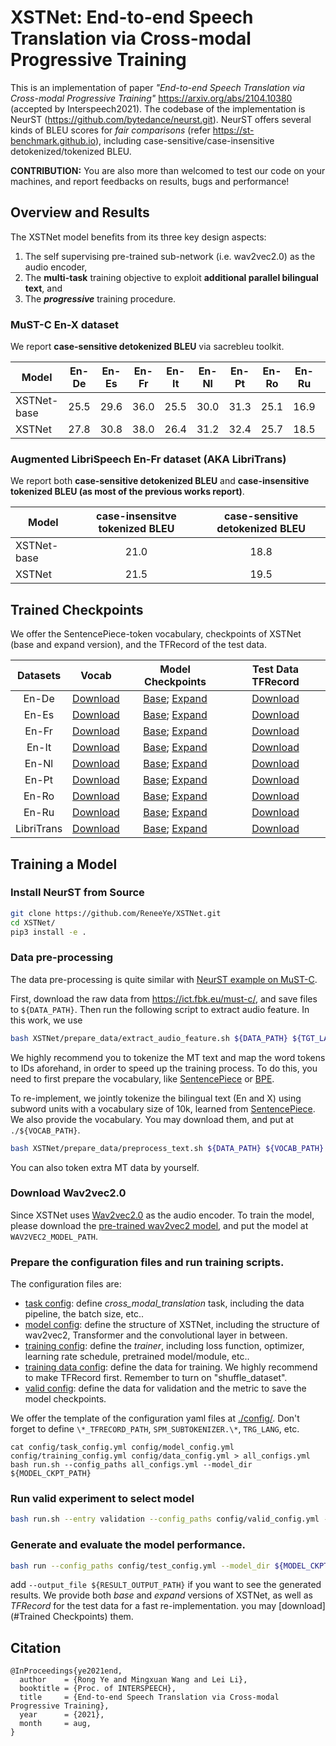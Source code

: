 # XSTNet: End-to-end Speech Translation via Cross-modal Progressive Training
This is an implementation of paper 
*"End-to-end Speech Translation via Cross-modal Progressive Training"* 
https://arxiv.org/abs/2104.10380 (accepted by Interspeech2021).
The codebase of the implementation is NeurST (https://github.com/bytedance/neurst.git).
NeurST offers several kinds of BLEU scores for *fair comparisons* (refer https://st-benchmark.github.io), 
including case-sensitive/case-insensitive detokenized/tokenized BLEU.

**CONTRIBUTION:**
You are also more than welcomed to test our code on your machines, and report feedbacks on results, bugs and performance!


## Overview and Results
The XSTNet model benefits from its three key design aspects:
1. The self supervising pre-trained sub-network (i.e. wav2vec2.0) as the audio encoder, 
2. The **multi-task** training objective to exploit **additional parallel bilingual text**, and 
3. The ***progressive*** training procedure.

### MuST-C En-X dataset
We report **case-sensitive detokenized BLEU** via sacrebleu toolkit.


| Model      | En-De | En-Es | En-Fr | En-It | En-Nl | En-Pt | En-Ro | En-Ru | Avg.  |
| ---------- |:-----:|:-----:|:-----:|:-----:|:-----:|:-----:|:-----:|:-----:|:-----:|
|XSTNet-base |	25.5 | 29.6  | 36.0  | 25.5  | 30.0  | 31.3  | 25.1  | 16.9  | 29.0  |
|XSTNet	     |  27.8 | 30.8  | 38.0  | 26.4  | 31.2  | 32.4  | 25.7  | 18.5  | 30.3  |

### Augmented LibriSpeech En-Fr dataset (AKA LibriTrans)
We report both **case-sensitive detokenized BLEU** and **case-insensitive tokenized BLEU (as most of the previous works report)**.

| Model      | case-insensitve tokenized BLEU  | case-sensitive detokenized BLEU |
| ---------- | :-----------------------------: | :------------------------------:| 
|XSTNet-base |	             21.0              |               18.8              |
|XSTNet	     |               21.5              |               19.5              |

## Trained Checkpoints
We offer the SentencePiece-token vocabulary, checkpoints of XSTNet (base and expand version), and the TFRecord of the test data.

| **Datasets** |  **Vocab**  | **Model Checkpoints** | **Test Data TFRecord** |
|:--------:|:-------:|:----------:| :--------:|
| En-De    | [Download](http://sf3-ttcdn-tos.pstatp.com/obj/nlp-opensource/interspeech2021/xstnet/mustc_en-de/vocab.zip)  |  [Base](http://sf3-ttcdn-tos.pstatp.com/obj/nlp-opensource/interspeech2021/xstnet/mustc_en-de/xstnet_base.zip); [Expand](http://sf3-ttcdn-tos.pstatp.com/obj/nlp-opensource/interspeech2021/xstnet/mustc_en-de/xstnet_expand.zip)  | [Download](http://sf3-ttcdn-tos.pstatp.com/obj/nlp-opensource/interspeech2021/xstnet/mustc_en-de/tst-COMMON.tfrecords-00000-of-00001) |
| En-Es    | [Download](http://sf3-ttcdn-tos.pstatp.com/obj/nlp-opensource/interspeech2021/xstnet/mustc_en-es/vocab.zip)  |  [Base](http://sf3-ttcdn-tos.pstatp.com/obj/nlp-opensource/interspeech2021/xstnet/mustc_en-es/xstnet_base.zip); [Expand](http://sf3-ttcdn-tos.pstatp.com/obj/nlp-opensource/interspeech2021/xstnet/mustc_en-es/xstnet_expand.zip)  | [Download](http://sf3-ttcdn-tos.pstatp.com/obj/nlp-opensource/interspeech2021/xstnet/mustc_en-es/tst-COMMON.tfrecords-00000-of-00001) |
| En-Fr    | [Download](http://sf3-ttcdn-tos.pstatp.com/obj/nlp-opensource/interspeech2021/xstnet/mustc_en-fr/vocab.zip)  |  [Base](http://sf3-ttcdn-tos.pstatp.com/obj/nlp-opensource/interspeech2021/xstnet/mustc_en-fr/xstnet_base.zip); [Expand](http://sf3-ttcdn-tos.pstatp.com/obj/nlp-opensource/interspeech2021/xstnet/mustc_en-fr/xstnet_expand.zip)  | [Download](http://sf3-ttcdn-tos.pstatp.com/obj/nlp-opensource/interspeech2021/xstnet/mustc_en-fr/tst-COMMON.tfrecords-00000-of-00001) |
| En-It    | [Download](http://sf3-ttcdn-tos.pstatp.com/obj/nlp-opensource/interspeech2021/xstnet/mustc_en-it/vocab.zip)  |  [Base](http://sf3-ttcdn-tos.pstatp.com/obj/nlp-opensource/interspeech2021/xstnet/mustc_en-it/xstnet_base.zip); [Expand](http://sf3-ttcdn-tos.pstatp.com/obj/nlp-opensource/interspeech2021/xstnet/mustc_en-it/xstnet_expand.zip)  | [Download](http://sf3-ttcdn-tos.pstatp.com/obj/nlp-opensource/interspeech2021/xstnet/mustc_en-it/tst-COMMON.tfrecords-00000-of-00001) |
| En-Nl    | [Download](http://sf3-ttcdn-tos.pstatp.com/obj/nlp-opensource/interspeech2021/xstnet/mustc_en-nl/vocab.zip)  |  [Base](http://sf3-ttcdn-tos.pstatp.com/obj/nlp-opensource/interspeech2021/xstnet/mustc_en-nl/xstnet_base.zip); [Expand](http://sf3-ttcdn-tos.pstatp.com/obj/nlp-opensource/interspeech2021/xstnet/mustc_en-nl/xstnet_expand.zip)  | [Download](http://sf3-ttcdn-tos.pstatp.com/obj/nlp-opensource/interspeech2021/xstnet/mustc_en-nl/tst-COMMON.tfrecords-00000-of-00001) |
| En-Pt    | [Download](http://sf3-ttcdn-tos.pstatp.com/obj/nlp-opensource/interspeech2021/xstnet/mustc_en-pt/vocab.zip)  |  [Base](http://sf3-ttcdn-tos.pstatp.com/obj/nlp-opensource/interspeech2021/xstnet/mustc_en-pt/xstnet_base.zip); [Expand](http://sf3-ttcdn-tos.pstatp.com/obj/nlp-opensource/interspeech2021/xstnet/mustc_en-pt/xstnet_expand.zip)  | [Download](http://sf3-ttcdn-tos.pstatp.com/obj/nlp-opensource/interspeech2021/xstnet/mustc_en-pt/tst-COMMON.tfrecords-00000-of-00001) |
| En-Ro    | [Download](http://sf3-ttcdn-tos.pstatp.com/obj/nlp-opensource/interspeech2021/xstnet/mustc_en-ro/vocab.zip)  |  [Base](http://sf3-ttcdn-tos.pstatp.com/obj/nlp-opensource/interspeech2021/xstnet/mustc_en-ro/xstnet_base.zip); [Expand](http://sf3-ttcdn-tos.pstatp.com/obj/nlp-opensource/interspeech2021/xstnet/mustc_en-ro/xstnet_expand.zip)  | [Download](http://sf3-ttcdn-tos.pstatp.com/obj/nlp-opensource/interspeech2021/xstnet/mustc_en-ro/tst-COMMON.tfrecords-00000-of-00001) |
| En-Ru    | [Download](http://sf3-ttcdn-tos.pstatp.com/obj/nlp-opensource/interspeech2021/xstnet/mustc_en-ru/vocab.zip)  |  [Base](http://sf3-ttcdn-tos.pstatp.com/obj/nlp-opensource/interspeech2021/xstnet/mustc_en-ru/xstnet_base.zip); [Expand](http://sf3-ttcdn-tos.pstatp.com/obj/nlp-opensource/interspeech2021/xstnet/mustc_en-ru/xstnet_expand.zip)  | [Download](http://sf3-ttcdn-tos.pstatp.com/obj/nlp-opensource/interspeech2021/xstnet/mustc_en-ru/tst-COMMON.tfrecords-00000-of-00001) |
|LibriTrans| [Download](http://sf3-ttcdn-tos.pstatp.com/obj/nlp-opensource/interspeech2021/xstnet/libritrans/vocab.zip)  |  [Base](http://sf3-ttcdn-tos.pstatp.com/obj/nlp-opensource/interspeech2021/xstnet/libritrans/xstnetl_base.zip); [Expand](http://sf3-ttcdn-tos.pstatp.com/obj/nlp-opensource/interspeech2021/xstnet/libritrans/xstnet_expand.zip)   | [Download](http://sf3-ttcdn-tos.pstatp.com/obj/nlp-opensource/interspeech2021/xstnet/libritrans/test.tfrecords-00000-of-00001) |



## Training a Model

### Install NeurST from Source

```bash
git clone https://github.com/ReneeYe/XSTNet.git
cd XSTNet/
pip3 install -e .
```

### Data pre-processing

The data pre-processing is quite similar with [NeurST example on MuST-C](https://github.com/bytedance/neurst/blob/master/examples/speech_to_text/must-c/README.md).

First, download the raw data from https://ict.fbk.eu/must-c/, and save files to ```${DATA_PATH}```.
Then run the following script to extract audio feature. In this work, we use
```bash
bash XSTNet/prepare_data/extract_audio_feature.sh ${DATA_PATH} ${TGT_LANG}
```

We highly recommend you to tokenize the MT text and map the word tokens to IDs aforehand, in order to speed up the training process.
To do this, you need to first prepare the vocabulary, like [SentencePiece](https://github.com/google/sentencepiece) or [BPE](https://github.com/rsennrich/subword-nmt).

To re-implement, we jointly tokenize the bilingual text (En and X) using subword units with a vocabulary size of 10k, learned from [SentencePiece](https://github.com/google/sentencepiece).
We also provide the vocabulary. You may download them, and put at ```./${VOCAB_PATH}```.

```bash
bash XSTNet/prepare_data/preprocess_text.sh ${DATA_PATH} ${VOCAB_PATH} ${TGT_LANG}
``` 
You can also token extra MT data by yourself.

### Download Wav2vec2.0

Since XSTNet uses [Wav2vec2.0](https://github.com/pytorch/fairseq/blob/master/examples/wav2vec/README.md) as the audio encoder. 
To train the model, please download the [pre-trained wav2vec2 model](https://dl.fbaipublicfiles.com/fairseq/wav2vec/wav2vec_small.pt),
and put the model at ```WAV2VEC2_MODEL_PATH```.


### Prepare the configuration files and run training scripts.
The configuration files are: 
- [task config](config/task_config.yml): define *cross_modal_translation* task, including the data pipeline, the batch size, etc..
- [model config](config/model_config.yml): define the structure of XSTNet, including the structure of wav2vec2, Transformer and the convolutional layer in between.
- [training config](config/training_config.yml): define the *trainer*, including loss function, optimizer, learning rate schedule, pretrained model/module, etc..
- [training data config](config/data_config.yml): define the data for training. We highly recommend to make TFRecord first. Remember to turn on "shuffle_dataset".
- [valid config](config/valid_config.yml): define the data for validation and the metric to save the model checkpoints.

We offer the template of the configuration yaml files at [./config/](config). 
Don't forget to define ```\*_TFRECORD_PATH```, ```SPM_SUBTOKENIZER.\*```, ```TRG_LANG```, etc.

```
cat config/task_config.yml config/model_config.yml config/training_config.yml config/data_config.yml > all_configs.yml
bash run.sh --config_paths all_configs.yml --model_dir ${MODEL_CKPT_PATH}
```

### Run valid experiment to select model
```bash
bash run.sh --entry validation --config_paths config/valid_config.yml --model_dir ${MODEL_CKPT_PATH}
```

### Generate and evaluate the model performance.
```bash
bash run --config_paths config/test_config.yml --model_dir ${MODEL_CKPT_PATH}/best_avg
```
add ```--output_file ${RESULT_OUTPUT_PATH}``` if you want to see the generated results.
We provide both *base* and *expand* versions of XSTNet, as well as *TFRecord* for the test data for a fast re-implementation. you may [download](#Trained Checkpoints) them.

## Citation
```
@InProceedings{ye2021end,
  author    = {Rong Ye and Mingxuan Wang and Lei Li},
  booktitle = {Proc. of INTERSPEECH},
  title     = {End-to-end Speech Translation via Cross-modal Progressive Training},
  year      = {2021},
  month     = aug,
}
```
